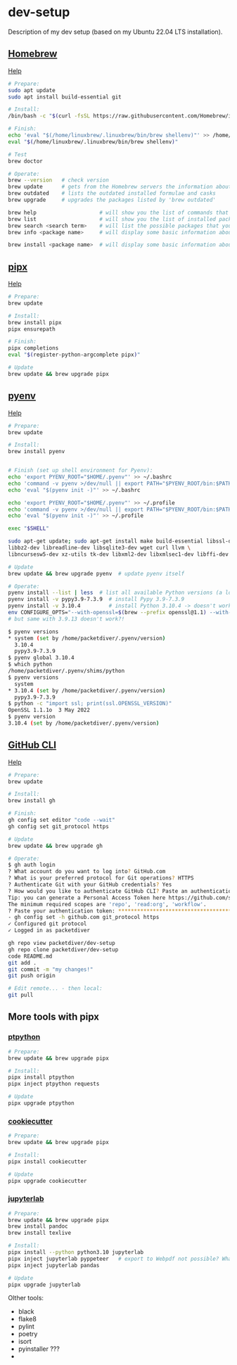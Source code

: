 # dev-setup
Description of my dev setup (based on my Ubuntu 22.04 LTS installation).


## [Homebrew](https://brew.sh/)

[Help](https://docs.brew.sh/Manpage)

```bash
# Prepare:
sudo apt update
sudo apt install build-essential git

# Install:
/bin/bash -c "$(curl -fsSL https://raw.githubusercontent.com/Homebrew/install/HEAD/install.sh)"

# Finish:
echo 'eval "$(/home/linuxbrew/.linuxbrew/bin/brew shellenv)"' >> /home/marcello/.profile
eval "$(/home/linuxbrew/.linuxbrew/bin/brew shellenv)"

```

```bash
# Test
brew doctor

# Operate:
brew --version   # check version
brew update      # gets from the Homebrew servers the information about the most recent versions of the available formulae and casks
brew outdated    # lists the outdated installed formulae and casks
brew upgrade     # upgrades the packages listed by 'brew outdated'

brew help                    # will show you the list of commands that are available
brew list                    # will show you the list of installed packages
brew search <search term>    # will list the possible packages that you can install
brew info <package name>     # will display some basic information about the package in question

brew install <package name>  # will display some basic information about the package in question
```

## [pipx](https://pypa.github.io/pipx/)

[Help](https://pypa.github.io/pipx/docs/)

```bash
# Prepare:
brew update

# Install:
brew install pipx
pipx ensurepath

# Finish:
pipx completions
eval "$(register-python-argcomplete pipx)"

# Update
brew update && brew upgrade pipx
```

## [pyenv](https://github.com/pyenv/pyenv)

[Help](https://github.com/pyenv/pyenv/wiki)

```bash
# Prepare:
brew update

# Install:
brew install pyenv


# Finish (set up shell environment for Pyenv):
echo 'export PYENV_ROOT="$HOME/.pyenv"' >> ~/.bashrc
echo 'command -v pyenv >/dev/null || export PATH="$PYENV_ROOT/bin:$PATH"' >> ~/.bashrc
echo 'eval "$(pyenv init -)"' >> ~/.bashrc

echo 'export PYENV_ROOT="$HOME/.pyenv"' >> ~/.profile
echo 'command -v pyenv >/dev/null || export PATH="$PYENV_ROOT/bin:$PATH"' >> ~/.profile
echo 'eval "$(pyenv init -)"' >> ~/.profile

exec "$SHELL"

sudo apt-get update; sudo apt-get install make build-essential libssl-dev zlib1g-dev \
libbz2-dev libreadline-dev libsqlite3-dev wget curl llvm \
libncursesw5-dev xz-utils tk-dev libxml2-dev libxmlsec1-dev libffi-dev liblzma-dev

# Update
brew update && brew upgrade pyenv  # update pyenv itself
```

```bash
# Operate:
pyenv install --list | less  # list all available Python versions (a lot!)
pyenv install -v pypy3.9-7.3.9  # install Pypy 3.9-7.3.9
pyenv install -v 3.10.4         # install Python 3.10.4 -> doesn't work!
env CONFIGURE_OPTS="--with-openssl=$(brew --prefix openssl@1.1) --with-openssl_rpath=auto" pyenv install 3.10.4
# but same with 3.9.13 doesn't work?!

$ pyenv versions
* system (set by /home/packetdiver/.pyenv/version)
  3.10.4
  pypy3.9-7.3.9
$ pyenv global 3.10.4
$ which python
/home/packetdiver/.pyenv/shims/python
$ pyenv versions
  system
* 3.10.4 (set by /home/packetdiver/.pyenv/version)
  pypy3.9-7.3.9
$ python -c "import ssl; print(ssl.OPENSSL_VERSION)"
OpenSSL 1.1.1o  3 May 2022
$ pyenv version
3.10.4 (set by /home/packetdiver/.pyenv/version)
```

## [GitHub CLI](https://cli.github.com/)

[Help](https://cli.github.com/manual/)

```bash
# Prepare:
brew update

# Install:
brew install gh

# Finish:
gh config set editor "code --wait"
gh config set git_protocol https

# Update
brew update && brew upgrade gh
```

```bash
# Operate:
$ gh auth login
? What account do you want to log into? GitHub.com
? What is your preferred protocol for Git operations? HTTPS
? Authenticate Git with your GitHub credentials? Yes
? How would you like to authenticate GitHub CLI? Paste an authentication token
Tip: you can generate a Personal Access Token here https://github.com/settings/tokens
The minimum required scopes are 'repo', 'read:org', 'workflow'.
? Paste your authentication token: ****************************************
- gh config set -h github.com git_protocol https
✓ Configured git protocol
✓ Logged in as packetdiver

gh repo view packetdiver/dev-setup
gh repo clone packetdiver/dev-setup
code README.md
git add .
git commit -m "my changes!"
git push origin

# Edit remote... - then local:
git pull
```


## More tools with pipx

### [ptpython](https://github.com/prompt-toolkit/ptpython)

```bash
# Prepare:
brew update && brew upgrade pipx

# Install:
pipx install ptpython
pipx inject ptpython requests

# Update
pipx upgrade ptpython
```


### [cookiecutter](https://github.com/cookiecutter/cookiecutter)

```bash
# Prepare:
brew update && brew upgrade pipx

# Install:
pipx install cookiecutter

# Update
pipx upgrade cookiecutter
```


### [jupyterlab](https://github.com/jupyterlab/jupyterlab)

```bash
# Prepare:
brew update && brew upgrade pipx
brew install pandoc
brew install texlive

# Install:
pipx install --python python3.10 jupyterlab
pipx inject jupyterlab pyppeteer   # export to Webpdf not possible? What's missing?
pipx inject jupyterlab pandas

# Update
pipx upgrade jupyterlab
```



Olther tools:
- black
- flake8
- pylint
- poetry
- isort
- pyinstaller ???
- 


